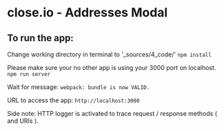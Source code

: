 # close.io - Addresses Modal
## To run the app:

Change working directory in terminal to '_sources/4_code/'
``` npm install ```

Please make sure your no other app is using your 3000 port on localhost.
``` npm run server ```

Wait for message:
``` webpack: bundle is now VALID. ``` 

URL to access the app:
``` http://localhost:3000 ```

Side note: HTTP logger is activated to trace request / response methods ( and URIs ).